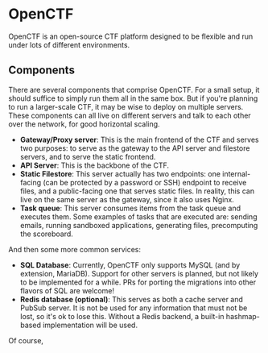 # OpenCTF

OpenCTF is an open-source CTF platform designed to be flexible and run under lots of different environments.

## Components

There are several components that comprise OpenCTF. For a small setup, it should suffice to simply run them all in the same box. But if you're planning to run a larger-scale CTF, it may be wise to deploy on multiple servers. These components can all live on different servers and talk to each other over the network, for good horizontal scaling.

- **Gateway/Proxy server**: This is the main frontend of the CTF and serves two purposes: to serve as the gateway to the API server and filestore servers, and to serve the static frontend.
- **API Server**: This is the backbone of the CTF. 
- **Static Filestore**: This server actually has two endpoints: one internal-facing (can be protected by a password or SSH) endpoint to receive files, and a public-facing one that serves static files. In reality, this can live on the same server as the gateway, since it also uses Nginx.
- **Task queue**: This server consumes items from the task queue and executes them. Some examples of tasks that are executed are: sending emails, running sandboxed applications, generating files, precomputing the scoreboard.

And then some more common services:

- **SQL Database**: Currently, OpenCTF only supports MySQL (and by extension, MariaDB). Support for other servers is planned, but not likely to be implemented for a while. PRs for porting the migrations into other flavors of SQL are welcome!
- **Redis database (optional)**: This serves as both a cache server and PubSub server. It is not be used for any information that must not be lost, so it's ok to lose this. Without a Redis backend, a built-in hashmap-based implementation will be used.

Of course,
